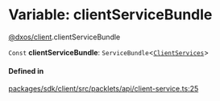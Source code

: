 # Variable: clientServiceBundle

[@dxos/client](../modules/dxos_client.md).clientServiceBundle

 `Const` **clientServiceBundle**: `ServiceBundle`<[`ClientServices`](../types/dxos_client.ClientServices.md)\>

#### Defined in

[packages/sdk/client/src/packlets/api/client-service.ts:25](https://github.com/dxos/dxos/blob/db8188dae/packages/sdk/client/src/packlets/api/client-service.ts#L25)
